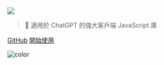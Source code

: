 <!-- _coverpage.md -->

<img class="logo" src="https://raw.githubusercontent.com/kudoai/chatgpt.js/main/media/images/chatgpt.js-logo-dark-mode-padded-7000x777.png">

> 🤖 適用於 ChatGPT 的強大客戶端 JavaScript 庫

[GitHub](https://github.com/kudoai/chatgpt.js)
[開始使用](#⚡-導入庫)

<!-- background color -->

![color](black)
